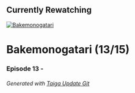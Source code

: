 ﻿
## Currently Rewatching

[![Bakemonogatari](https://s4.anilist.co/file/anilistcdn/media/anime/cover/medium/bx5081-YpAE43HLQKqz.png)](https://anilist.co/anime/5081)

# Bakemonogatari (13/15)

### Episode 13 - 

###### *Generated with [Taiga Update Git](https://github.com/nike4613/taiga-update-git)*